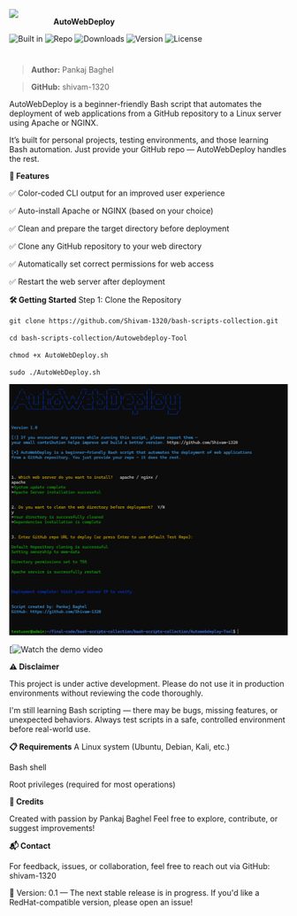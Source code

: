 <img src="https://avatars.githubusercontent.com/u/101424800?v=4" width="80" align="left" />

 **AutoWebDeploy**




![Built in](https://img.shields.io/badge/Built%20in-Bash-0891b)
![Repo](https://img.shields.io/badge/GitHub-shivam--1320-blue?logo=github)
![Downloads](https://img.shields.io/badge/Telegram-purple?link=https%3A%2F%2Ft.me%2FShivam_baghel1320)
![Version](https://img.shields.io/badge/version-0.1-yellow)
![License](https://img.shields.io/badge/license-MIT-blue)


#




> **Author:**  Pankaj Baghel

> **GitHub:**  shivam-1320

AutoWebDeploy is a beginner-friendly Bash script that automates the deployment of web applications from a GitHub repository to a Linux server using Apache or NGINX.

It’s built for personal projects, testing environments, and those learning Bash automation.
Just provide your GitHub repo — AutoWebDeploy handles the rest.

**🚀 Features**

✅ Color-coded CLI output for an improved user experience

✅ Auto-install Apache or NGINX (based on your choice)

✅ Clean and prepare the target directory before deployment

✅ Clone any GitHub repository to your web directory

✅ Automatically set correct permissions for web access

✅ Restart the web server after deployment


**🛠️ Getting Started**
Step 1: Clone the Repository

`git clone https://github.com/Shivam-1320/bash-scripts-collection.git`

`cd bash-scripts-collection/Autowebdeploy-Tool`

`chmod +x AutoWebDeploy.sh`

`sudo ./AutoWebDeploy.sh`

![screenshot](Images/screenshot1.png)




[![Watch the demo video](https://drive.google.com/file/d/1RRv8dZvkQ3ZbC-NeyYM6ejat1-01g05O/view?usp=drive_link)  


**⚠️ Disclaimer**

This project is under active development.
Please do not use it in production environments without reviewing the code thoroughly.

I'm still learning Bash scripting — there may be bugs, missing features, or unexpected behaviors. Always test scripts in a safe, controlled environment before real-world use.

**📋 Requirements**
A Linux system (Ubuntu, Debian, Kali, etc.)

Bash shell

Root privileges (required for most operations)

**🙏 Credits**

Created with passion by Pankaj Baghel
Feel free to explore, contribute, or suggest improvements!

**📬 Contact**

For feedback, issues, or collaboration, feel free to reach out via GitHub: shivam-1320

🧪 Version: 0.1 — The next stable release is in progress.
If you'd like a RedHat-compatible version, please open an issue!
